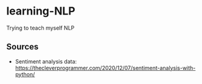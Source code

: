 # learning-NLP
Trying to teach myself NLP

## Sources
* Sentiment analysis data: https://thecleverprogrammer.com/2020/12/07/sentiment-analysis-with-python/
